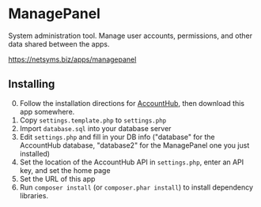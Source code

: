 ManagePanel
===========

System administration tool.  Manage user accounts, permissions, and other data
shared between the apps.

https://netsyms.biz/apps/managepanel

Installing
----------

0. Follow the installation directions for [AccountHub](https://source.netsyms.com/Business/AccountHub), then download this app somewhere.
1. Copy `settings.template.php` to `settings.php`
2. Import `database.sql` into your database server
3. Edit `settings.php` and fill in your DB info ("database" for the AccountHub database, "database2" for the ManagePanel one you just installed)
4. Set the location of the AccountHub API in `settings.php`, enter an API key, and set the home page
6. Set the URL of this app
7. Run `composer install` (or `composer.phar install`) to install dependency libraries.
